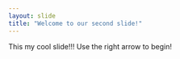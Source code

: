 ```yaml
---
layout: slide
title: "Welcome to our second slide!"
---
```

This my cool slide!!!
Use the right arrow to begin!
